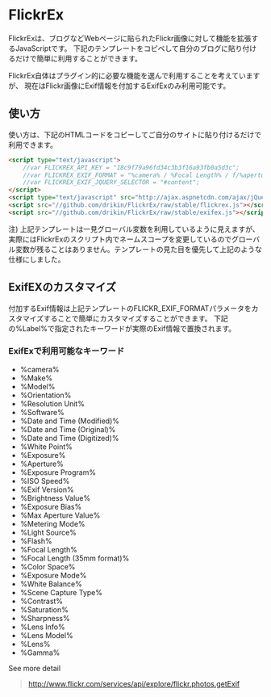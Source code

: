 FlickrEx
========

FlickrExは、ブログなどWebページに貼られたFlickr画像に対して機能を拡張するJavaScriptです。
下記のテンプレートをコピペして自分のブログに貼り付けるだけで簡単に利用することができます。

FlickrEx自体はプラグイン的に必要な機能を選んで利用することを考えていますが、
現在はFlickr画像にExif情報を付加するExifExのみ利用可能です。

## 使い方

使い方は、下記のHTMLコードをコピーしてご自分のサイトに貼り付けるだけで利用できます。

```HTML
<script type="text/javascript">
    //var FLICKREX_API_KEY = "18c9f79a96fd34c3b3f16a93fb0a5d3c";
    //var FLICKREX_EXIF_FORMAT = "%camera% / %Focal Length% / f/%aperture% / ISO %ISO Speed% / %Exposure% sec / %Exposure Bias% EV / %Software%";
    //var FLICKREX_EXIF_JQUERY_SELECTOR = "#content";
</script>
<script type="text/javascript" src="http://ajax.aspnetcdn.com/ajax/jQuery/jquery-1.7.2.min.js"></script>
<script src="//github.com/drikin/FlickrEx/raw/stable/flickrex.js"></script>
<script src="//github.com/drikin/FlickrEx/raw/stable/exifex.js"></script>
```

注) 上記テンプレートは一見グローバル変数を利用しているように見えますが、実際にはFlickrExのスクリプト内でネームスコープを変更しているのでグローバル変数が残ることはありません。テンプレートの見た目を優先して上記のような仕様にしました。

## ExifEXのカスタマイズ

付加するExif情報は上記テンプレートのFLICKR_EXIF_FORMATパラメータをカスタマイズすることで簡単にカスタマイズすることができます。
下記の%Label%で指定されたキーワードが実際のExif情報で置換されます。

### ExifExで利用可能なキーワード
- %camera%
- %Make%
- %Model%
- %Orientation%
- %Resolution Unit%
- %Software%
- %Date and Time (Modified)%
- %Date and Time (Original)%
- %Date and Time (Digitized)%
- %White Point%
- %Exposure%
- %Aperture%
- %Exposure Program%
- %ISO Speed%
- %Exif Version%
- %Brightness Value%
- %Exposure Bias%
- %Max Aperture Value%
- %Metering Mode%
- %Light Source%
- %Flash%
- %Focal Length%
- %Focal Length (35mm format)%
- %Color Space%
- %Exposure Mode%
- %White Balance%
- %Scene Capture Type%
- %Contrast%
- %Saturation%
- %Sharpness%
- %Lens Info%
- %Lens Model%
- %Lens%
- %Gamma%

See more detail
> http://www.flickr.com/services/api/explore/flickr.photos.getExif

